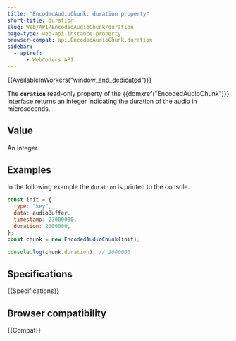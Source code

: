 ```yaml
---
title: "EncodedAudioChunk: duration property"
short-title: duration
slug: Web/API/EncodedAudioChunk/duration
page-type: web-api-instance-property
browser-compat: api.EncodedAudioChunk.duration
sidebar:
  - apiref:
      - WebCodecs API
---
```


{{AvailableInWorkers("window_and_dedicated")}}

The **`duration`** read-only property of the {{domxref("EncodedAudioChunk")}} interface returns an integer indicating the duration of the audio in microseconds.

## Value

An integer.

## Examples

In the following example the `duration` is printed to the console.

```js
const init = {
  type: "key",
  data: audioBuffer,
  timestamp: 23000000,
  duration: 2000000,
};
const chunk = new EncodedAudioChunk(init);

console.log(chunk.duration); // 2000000
```

## Specifications

{{Specifications}}

## Browser compatibility

{{Compat}}

